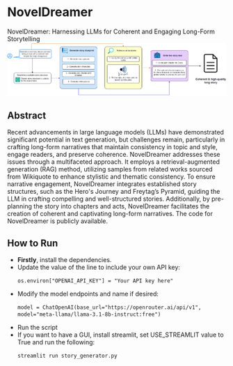 # NovelDreamer
NovelDreamer: Harnessing LLMs for Coherent and Engaging Long-Form Storytelling
![NovelDreamer header](noveldreamer_header.png)

## Abstract
Recent advancements in large language models (LLMs) have demonstrated significant potential in text generation, but challenges remain, particularly in crafting long-form narratives that maintain consistency in topic and style, engage readers, and preserve coherence. NovelDreamer addresses these issues through a multifaceted approach. It employs a retrieval-augmented generation (RAG) method, utilizing samples from related works sourced from Wikiquote to enhance stylistic and thematic consistency. To ensure narrative engagement, NovelDreamer integrates established story structures, such as the Hero's Journey and Freytag’s Pyramid, guiding the LLM in crafting compelling and well-structured stories. Additionally, by pre-planning the story into chapters and acts, NovelDreamer facilitates the creation of coherent and captivating long-form narratives. The code for NovelDreamer is publicly available.


## How to Run
- **Firstly**, install the dependencies.
- Update the value of the line to include your own API key:
  ```
  os.environ["OPENAI_API_KEY"] = "Your API key here"
  ```
- Modify the model endpoints and name if desired:
  ```
  model = ChatOpenAI(base_url="https://openrouter.ai/api/v1", model="meta-llama/llama-3.1-8b-instruct:free")
  ```
- Run the script
- If you want to have a GUI, install streamlit, set USE_STREAMLIT value to True and run the following:
  ```
  streamlit run story_generator.py
  ```
